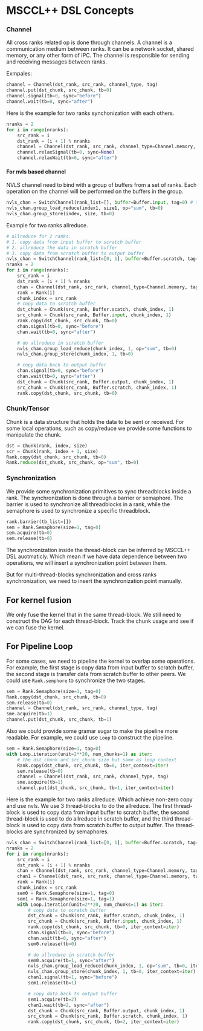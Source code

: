 # MSCCL++ DSL Concepts
### Channel
All cross ranks related op is done through channels. A channel is a communication medium between ranks. It can be a network socket, shared memory, or any other form of IPC. The channel is responsible for sending and receiving messages between ranks.

Exmpales:
```python
channel = Channel(dst_rank, src_rank, channel_type, tag)
channel.put(dst_chunk, src_chunk, tb=0)
channel.signal(tb=0, sync="before")
channel.wait(tb=0, sync="after")
```

Here is the example for two ranks synchonization with each others.
```python
nranks = 2
for i in range(nranks):
    src_rank = i
    dst_rank = (i + 1) % nranks
    channel = Channel(dst_rank, src_rank, channel_type=Channel.memory, tag=0)
    channel.relaxSignal(tb=0, sync=None)
    channel.relaxWait(tb=0, sync="after")
```

#### For nvls based channel
NVLS channel need to bind with a group of buffers from a set of ranks. Each operation on the channel will be performed on the buffers in the group.

```python
nvls_chan = SwitchChannel(rank_list=[], buffer=Buffer.input, tag=0) # this interface may need to refine
nvls_chan.group_load_reduce(index1, size1, op="sum", tb=0)
nvls_chan.group_store(index, size, tb=0)
```

Example for two ranks allreduce.
```python
# allreduce for 2 ranks.
# 1. copy data from input buffer to scratch buffer
# 2. allreduce the data in scratch buffer
# 3. copy data from scratch buffer to output buffer
nvls_chan = SwitchChannel(rank_list=[0, 1], buffer=Buffer.scratch, tag=0)
nranks = 2
for i in range(nranks):
    src_rank = i
    dst_rank = (i + 1) % nranks
    chan = Channel(dst_rank, src_rank, channel_type=Channel.memory, tag=0)
    rank = Rank(i)
    chunk_index = src_rank
    # copy data to scratch buffer
    dst_chunk = Chunk(src_rank, Buffer.scatch, chunk_index, 1)
    src_chunk = Chunk(src_rank, Buffer.input, chunk_index, 1)
    rank.copy(dst_chunk, src_chunk, tb=0)
    chan.signal(tb=0, sync="before")
    chan.wait(tb=0, sync="after")

    # do allreduce in scratch buffer
    nvls_chan.group_load_reduce(chunk_index, 1, op="sum", tb=0)
    nvls_chan.group_store(chunk_index, 1, tb=0)

    # copy data back to output buffer
    chan.signal(tb=0, sync="before")
    chan.wait(tb=0, sync="after")
    dst_chunk = Chunk(src_rank, Buffer.output, chunk_index, 1)
    src_chunk = Chunk(src_rank, Buffer.scratch, chunk_index, 1)
    rank.copy(dst_chunk, src_chunk, tb=0)
```

### Chunk/Tensor
Chunk is a data structure that holds the data to be sent or received. For some local operations, such as copy/reduce we provide some functions to manipulate the chunk.

```python
dst = Chunk(rank, index, size)
scr = Chunk(rank, index + 1, size)
Rank.copy(dst_chunk, src_chunk, tb=0)
Rank.reduce(dst_chunk, src_chunk, op="sum", tb=0)
```

### Synchronization
We provide some synchronization primitives to sync threadblocks inside a rank. The synchronization is done through a barrier or semaphore. The barrier is used to synchronize all threadblocks in a rank, while the semaphore is used to synchronize a specific threadblock.
```python
rank.barrier(tb_list=[])
sem = Rank.Semaphore(size=1, tag=0)
sem.acquire(tb=0)
sem.release(tb=0)
```

The synchronization inside the thread-block can be inferred by MSCCL++ DSL auotmaticly. Which mean if we have data dependence between two operations, we will insert a synchronization point between them. 

But for multi-thread-blocks synchronization and cross ranks synchronization, we need to insert the synchronization point manually.

## For kernel fusion
We only fuse the kernel that in the same thread-block. We still need to construct the DAG for each thread-block. Track the chunk usage and see if we can fuse the kernel.


## For Pipeline Loop
For some cases, we need to pipeline the kernel to overlap some operations. For example, the first stage is copy data from input buffer to scratch buffer, the second stage is transfer data from scratch buffer to other peers. We could use `Rank.semphore` to synchronize the two stages. 
```python
sem = Rank.Semaphore(size=1, tag=0)
Rank.copy(dst_chunk, src_chunk, tb=0)
sem.release(tb=0)
channel = Channel(dst_rank, src_rank, channel_type, tag)
sme.acquire(tb=1)
channel.put(dst_chunk, src_chunk, tb=1)
```

Also we could provide some gramar sugar to make the pipeline more readable. For example, we could use `Loop` to construct the pipeline. 
```python
sem = Rank.Semaphore(size=1, tag=0)
with Loop.iteration(unit=2**20, num_chunks=1) as iter:
    # the dst_chunk and src_chunk size but same as loop context
    Rank.copy(dst_chunk, src_chunk, tb=0, iter_context=iter)
    sem.release(tb=0)
    channel = Channel(dst_rank, src_rank, channel_type, tag)
    sme.acquire(tb=1)
    channel.put(dst_chunk, src_chunk, tb=1, iter_context=iter)
``` 


Here is the example for two ranks allreduce. Which achieve non-zero copy and use nvls. We use 3 thread-blocks to do the allreduce.
The first thread-block is used to copy data from input buffer to scratch buffer, the second thread-block is used to do allreduce in scratch buffer, and the third thread-block is used to copy data from scratch buffer to output buffer.  The thread-blocks are synchronized by semaphores.
```python
nvls_chan = SwitchChannel(rank_list=[0, 1], buffer=Buffer.scratch, tag=0)
nranks = 2
for i in range(nranks):
    src_rank = i
    dst_rank = (i + 1) % nranks
    chan = Channel(dst_rank, src_rank, channel_type=Channel.memory, tag=0)
    chan1 = Channel(dst_rank, src_rank, channel_type=Channel.memory, tag=1)
    rank = Rank(i)
    chunk_index = src_rank
    sem0 = Rank.Semaphore(size=1, tag=0)
    sem1 = Rank.Semaphore(size=1, tag=1)
    with Loop.iteration(unit=2**20, num_chunks=1) as iter:
        # copy data to scratch buffer
        dst_chunk = Chunk(src_rank, Buffer.scatch, chunk_index, 1)
        src_chunk = Chunk(src_rank, Buffer.input, chunk_index, 1)
        rank.copy(dst_chunk, src_chunk, tb=0, iter_context=iter)
        chan.signal(tb=0, sync="before")
        chan.wait(tb=0, sync="after")
        sem0.release(tb=0)

        # do allreduce in scratch buffer
        sem0.acquire(tb=1, sync="after")
        nvls_chan.group_load_reduce(chunk_index, 1, op="sum", tb=0, iter_context=iter)
        nvls_chan.group_store(chunk_index, 1, tb=0, iter_context=iter)
        chan1.signal(tb=1, sync="before")
        sem1.release(tb=1)

        # copy data back to output buffer
        sem1.acquire(tb=2)
        chan1.wait(tb=2, sync="after")
        dst_chunk = Chunk(src_rank, Buffer.output, chunk_index, 1)
        src_chunk = Chunk(src_rank, Buffer.scratch, chunk_index, 1)
        rank.copy(dst_chunk, src_chunk, tb=2, iter_context=iter)
```